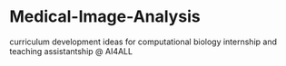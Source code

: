 # Medical-Image-Analysis
curriculum development ideas for computational biology internship and teaching assistantship @ AI4ALL
